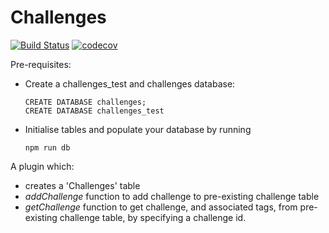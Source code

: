 # Challenges
[![Build Status](https://travis-ci.org/postgres-plugin/challenges.svg?branch=master)](https://travis-ci.org/postgres-plugin/challenges)
[![codecov](https://codecov.io/gh/postgres-plugin/challenges/branch/master/graph/badge.svg)](https://codecov.io/gh/postgres-plugin/challenges)

Pre-requisites:
- Create a challenges_test and challenges database:
  ```
  CREATE DATABASE challenges;
  CREATE DATABASE challenges_test
  ```

- Initialise tables and populate your database by running
  ```
  npm run db
  ```

A plugin which:
- creates a 'Challenges' table
- _addChallenge_ function to add challenge to pre-existing challenge table
- _getChallenge_ function to get challenge, and associated tags,
from pre-existing challenge table, by specifying a challenge id.
